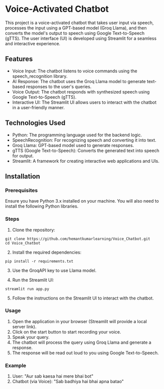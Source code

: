 # Voice-Activated Chatbot

This project is a voice-activated chatbot that takes user input via speech, processes the input using a GPT-based model (Groq Llama), and then converts the model's output to speech using Google Text-to-Speech (gTTS). The user interface (UI) is developed using Streamlit for a seamless and interactive experience.

## Features
- Voice Input: The chatbot listens to voice commands using the speech_recognition library.
- AI Response: The chatbot uses the Groq Llama model to generate text-based responses to the user's queries.
- Voice Output: The chatbot responds with synthesized speech using Google Text-to-Speech (gTTS).
- Interactive UI: The Streamlit UI allows users to interact with the chatbot in a user-friendly manner.

## Technologies Used
- Python: The programming language used for the backend logic.
- SpeechRecognition: For recognizing speech and converting it into text.
- Groq Llama: GPT-based model used to generate responses.
- gTTS (Google Text-to-Speech): Converts the generated text into speech for output.
- Streamlit: A framework for creating interactive web applications and UIs.
## Installation
### Prerequisites
Ensure you have Python 3.x installed on your machine. You will also need to install the following Python libraries.

### Steps
1. Clone the repository:
```
git clone https://github.com/hemantkumarlearning/Voice_Chatbot.git
cd Voice_Chatbot
```
2. Install the required dependencies:
```
pip install -r requirements.txt
```

3. Use the GroqAPI key to use Llama model.

4. Run the Streamlit UI:
```
streamlit run app.py
```
5. Follow the instructions on the Streamlit UI to interact with the chatbot.

### Usage
1. Open the application in your browser (Streamlit will provide a local server link).
2. Click on the start button to start recording your voice.
3. Speak your query.
4. The chatbot will process the query using Groq Llama and generate a response.
5. The response will be read out loud to you using Google Text-to-Speech.
### Example
1. User: "Aur sab kaesa hai mere bhai bot"
2. Chatbot (via Voice): "Sab badhiya hai bhai apna batao"
